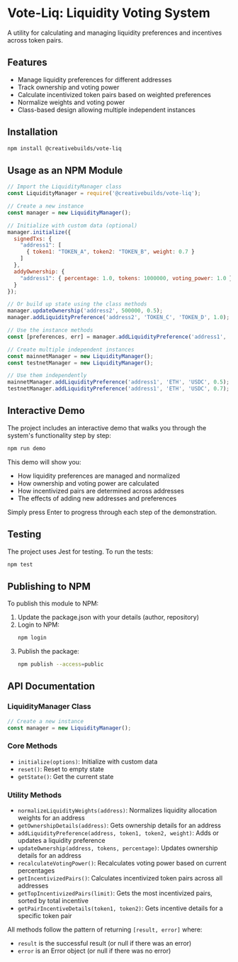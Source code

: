 # Vote-Liq: Liquidity Voting System

A utility for calculating and managing liquidity preferences and incentives across token pairs.

## Features

- Manage liquidity preferences for different addresses
- Track ownership and voting power
- Calculate incentivized token pairs based on weighted preferences
- Normalize weights and voting power
- Class-based design allowing multiple independent instances

## Installation

```bash
npm install @creativebuilds/vote-liq
```

## Usage as an NPM Module

```javascript
// Import the LiquidityManager class
const LiquidityManager = require('@creativebuilds/vote-liq');

// Create a new instance
const manager = new LiquidityManager();

// Initialize with custom data (optional)
manager.initialize({
  signedTxs: {
    "address1": [
      { token1: "TOKEN_A", token2: "TOKEN_B", weight: 0.7 }
    ]
  },
  addyOwnership: {
    "address1": { percentage: 1.0, tokens: 1000000, voting_power: 1.0 }
  }
});

// Or build up state using the class methods
manager.updateOwnership('address2', 500000, 0.5);
manager.addLiquidityPreference('address2', 'TOKEN_C', 'TOKEN_D', 1.0);

// Use the instance methods
const [preferences, err] = manager.addLiquidityPreference('address1', 'TOKEN_E', 'TOKEN_F', 0.5);

// Create multiple independent instances
const mainnetManager = new LiquidityManager();
const testnetManager = new LiquidityManager();

// Use them independently
mainnetManager.addLiquidityPreference('address1', 'ETH', 'USDC', 0.5);
testnetManager.addLiquidityPreference('address1', 'ETH', 'USDC', 0.7);
```

## Interactive Demo

The project includes an interactive demo that walks you through the system's functionality step by step:

```bash
npm run demo
```

This demo will show you:
- How liquidity preferences are managed and normalized
- How ownership and voting power are calculated
- How incentivized pairs are determined across addresses
- The effects of adding new addresses and preferences

Simply press Enter to progress through each step of the demonstration.

## Testing

The project uses Jest for testing. To run the tests:

```bash
npm test
```

## Publishing to NPM

To publish this module to NPM:

1. Update the package.json with your details (author, repository)
2. Login to NPM:
   ```bash
   npm login
   ```
3. Publish the package:
   ```bash
   npm publish --access=public
   ```

## API Documentation

### LiquidityManager Class

```javascript
// Create a new instance
const manager = new LiquidityManager();
```

### Core Methods

- `initialize(options)`: Initialize with custom data
- `reset()`: Reset to empty state
- `getState()`: Get the current state

### Utility Methods

- `normalizeLiquidityWeights(address)`: Normalizes liquidity allocation weights for an address
- `getOwnershipDetails(address)`: Gets ownership details for an address
- `addLiquidityPreference(address, token1, token2, weight)`: Adds or updates a liquidity preference
- `updateOwnership(address, tokens, percentage)`: Updates ownership details for an address
- `recalculateVotingPower()`: Recalculates voting power based on current percentages
- `getIncentivizedPairs()`: Calculates incentivized token pairs across all addresses
- `getTopIncentivizedPairs(limit)`: Gets the most incentivized pairs, sorted by total incentive
- `getPairIncentiveDetails(token1, token2)`: Gets incentive details for a specific token pair

All methods follow the pattern of returning `[result, error]` where:
- `result` is the successful result (or null if there was an error)
- `error` is an Error object (or null if there was no error) 